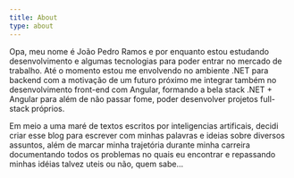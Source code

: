```yaml
---
title: About
type: about
---
```


Opa, meu nome é João Pedro Ramos e por enquanto estou estudando desenvolvimento e algumas tecnologias para
poder entrar no mercado de trabalho. Até o momento estou me envolvendo no ambiente .NET para backend com a 
motivação de um futuro próximo me integrar também no desenvolvimento front-end com Angular, formando a bela
stack .NET + Angular para além de não passar fome, poder desenvolver projetos full-stack próprios.

Em meio a uma maré de textos escritos por inteligencias artificais, decidi criar esse blog para escrever
com minhas palavras e ideias sobre diversos assuntos, além de marcar minha trajetória durante minha carreira
documentando todos os problemas no quais eu encontrar e repassando minhas idéias talvez uteis ou não, quem sabe...